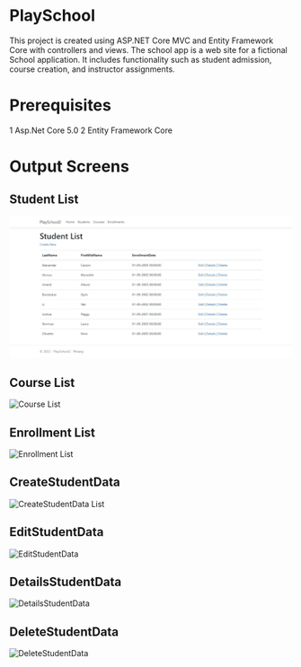 # PlaySchool
This project is created using ASP.NET Core MVC and Entity Framework Core with controllers and views.
The school app is a web site for a fictional School application.
It includes functionality such as student admission, course creation, and instructor assignments. 

# Prerequisites
1 Asp.Net Core 5.0
2 Entity Framework Core

# Output Screens
## Student List
![Students List](/OutputScreens/Studentlist.jpeg "Students List")

## Course List
![Course List](../PlaySchool/OutputScreens/Courselist.jpeg "Course List")

## Enrollment List
![Enrollment List](../PlaySchool/OutputScreens/Enrollments.jpeg "Enrollment List")


## CreateStudentData
![CreateStudentData List](../PlaySchool/OutputScreens/CreateStudentData.jpeg "Enrollment List")


## EditStudentData
![EditStudentData](../PlaySchool/OutputScreens/EditStudentData.jpeg "Enrollment List")


## DetailsStudentData
![DetailsStudentData](../PlaySchool/OutputScreens/DetailsStudentData.jpeg "Enrollment List")


## DeleteStudentData
![DeleteStudentData](../PlaySchool/OutputScreens/DeleteStudentData.jpeg "Enrollment List")

